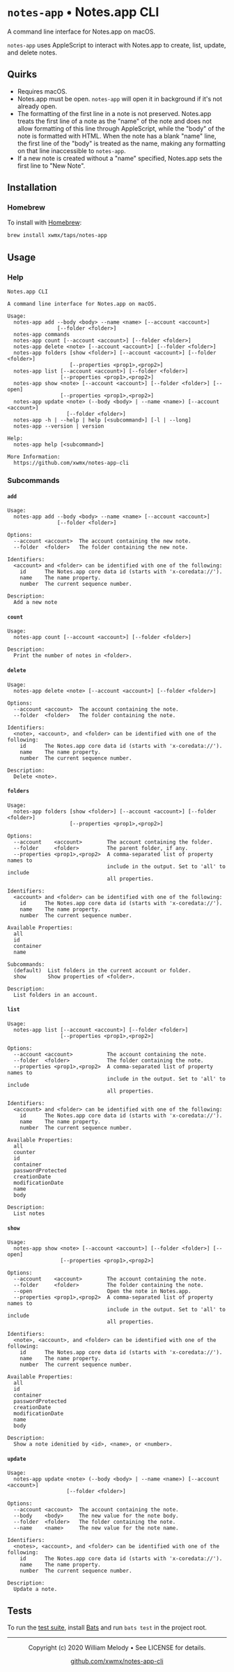 # `notes-app` • Notes.app CLI

A command line interface for Notes.app on macOS.

`notes-app` uses AppleScript to interact with Notes.app to create,
list, update, and delete notes.

## Quirks

- Requires macOS.
- Notes.app must be open. `notes-app` will open it in background if it's
    not already open.
- The formatting of the first line in a note is not preserved. Notes.app treats
    the first line of a note as the "name" of the note and does not allow
    formatting of this line through AppleScript, while the "body" of the note
    is formatted with HTML. When the note has a blank "name" line, the first
    line of the "body" is treated as the name, making any formatting on that
    line inaccessible to `notes-app`.
- If a new note is created without a "name" specified, Notes.app sets the
    first line to "New Note".

## Installation

### Homebrew

To install with [Homebrew](http://brew.sh/):

```bash
brew install xwmx/taps/notes-app
```

## Usage

### Help

```text
Notes.app CLI

A command line interface for Notes.app on macOS.

Usage:
  notes-app add --body <body> --name <name> [--account <account>]
                [--folder <folder>]
  notes-app commands
  notes-app count [--account <account>] [--folder <folder>]
  notes-app delete <note> [--account <account>] [--folder <folder>]
  notes-app folders [show <folder>] [--account <account>] [--folder <folder>]
                    [--properties <prop1>,<prop2>]
  notes-app list [--account <account>] [--folder <folder>]
                 [--properties <prop1>,<prop2>]
  notes-app show <note> [--account <account>] [--folder <folder>] [--open]
                 [--properties <prop1>,<prop2>]
  notes-app update <note> (--body <body> | --name <name>) [--account <account>]
                   [--folder <folder>]
  notes-app -h | --help | help [<subcommand>] [-l | --long]
  notes-app --version | version

Help:
  notes-app help [<subcommand>]

More Information:
  https://github.com/xwmx/notes-app-cli
```

### Subcommands

#### `add`

```text
Usage:
  notes-app add --body <body> --name <name> [--account <account>]
                [--folder <folder>]

Options:
  --account <account>  The account containing the new note.
  --folder  <folder>   The folder containing the new note.

Identifiers:
  <account> and <folder> can be identified with one of the following:
    id      The Notes.app core data id (starts with 'x-coredata://').
    name    The name property.
    number  The current sequence number.

Description:
  Add a new note
```

#### `count`

```text
Usage:
  notes-app count [--account <account>] [--folder <folder>]

Description:
  Print the number of notes in <folder>.
```

#### `delete`

```text
Usage:
  notes-app delete <note> [--account <account>] [--folder <folder>]

Options:
  --account <account>  The account containing the note.
  --folder  <folder>   The folder containing the note.

Identifiers:
  <note>, <account>, and <folder> can be identified with one of the following:
    id      The Notes.app core data id (starts with 'x-coredata://').
    name    The name property.
    number  The current sequence number.

Description:
  Delete <note>.
```

#### `folders`

```text
Usage:
  notes-app folders [show <folder>] [--account <account>] [--folder <folder>]
                    [--properties <prop1>,<prop2>]

Options:
  --account    <account>        The account containing the folder.
  --folder     <folder>         The parent folder, if any.
  --properties <prop1>,<prop2>  A comma-separated list of property names to
                                include in the output. Set to 'all' to include
                                all properties.

Identifiers:
  <account> and <folder> can be identified with one of the following:
    id      The Notes.app core data id (starts with 'x-coredata://').
    name    The name property.
    number  The current sequence number.

Available Properties:
  all
  id
  container
  name

Subcommands:
  (default)  List folders in the current account or folder.
  show       Show properties of <folder>.

Description:
  List folders in an account.
```

#### `list`

```text
Usage:
  notes-app list [--account <account>] [--folder <folder>]
                 [--properties <prop1>,<prop2>]

Options:
  --account <account>           The account containing the note.
  --folder  <folder>            The folder containing the note.
  --properties <prop1>,<prop2>  A comma-separated list of property names to
                                include in the output. Set to 'all' to include
                                all properties.

Identifiers:
  <account> and <folder> can be identified with one of the following:
    id      The Notes.app core data id (starts with 'x-coredata://').
    name    The name property.
    number  The current sequence number.

Available Properties:
  all
  counter
  id
  container
  passwordProtected
  creationDate
  modificationDate
  name
  body

Description:
  List notes
```

#### `show`

```text
Usage:
  notes-app show <note> [--account <account>] [--folder <folder>] [--open]
                 [--properties <prop1>,<prop2>]

Options:
  --account    <account>        The account containing the note.
  --folder     <folder>         The folder containing the note.
  --open                        Open the note in Notes.app.
  --properties <prop1>,<prop2>  A comma-separated list of property names to
                                include in the output. Set to 'all' to include
                                all properties.

Identifiers:
  <note>, <account>, and <folder> can be identified with one of the following:
    id      The Notes.app core data id (starts with 'x-coredata://').
    name    The name property.
    number  The current sequence number.

Available Properties:
  all
  id
  container
  passwordProtected
  creationDate
  modificationDate
  name
  body

Description:
  Show a note idenitied by <id>, <name>, or <number>.
```

#### `update`

```text
Usage:
  notes-app update <note> (--body <body> | --name <name>) [--account <account>]
                   [--folder <folder>]

Options:
  --account <account>  The account containing the note.
  --body    <body>     The new value for the note body.
  --folder  <folder>   The folder containing the note.
  --name    <name>     The new value for the note name.

Identifiers:
  <notes>, <account>, and <folder> can be identified with one of the following:
    id      The Notes.app core data id (starts with 'x-coredata://').
    name    The name property.
    number  The current sequence number.

Description:
  Update a note.
```

## Tests

To run the [test suite](test), install
[Bats](https://github.com/bats-core/bats-core) and run `bats test` in the project
root.

---
<p align="center">
  Copyright (c) 2020 William Melody • See LICENSE for details.
</p>

<p align="center">
  <a href="https://github.com/xwmx/notes-app-cli">github.com/xwmx/notes-app-cli</a>
</p>
